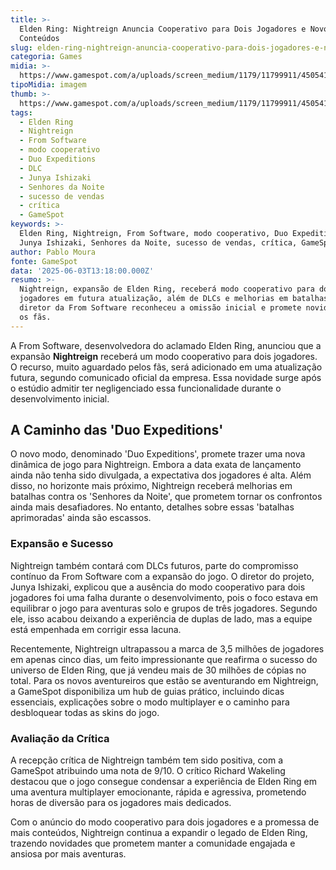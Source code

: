 ```yaml
---
title: >-
  Elden Ring: Nightreign Anuncia Cooperativo para Dois Jogadores e Novos
  Conteúdos
slug: elden-ring-nightreign-anuncia-cooperativo-para-dois-jogadores-e-novos-contedos
categoria: Games
midia: >-
  https://www.gamespot.com/a/uploads/screen_medium/1179/11799911/4505416-screenshot2025-06-03at8.58.07am.png
tipoMidia: imagem
thumb: >-
  https://www.gamespot.com/a/uploads/screen_medium/1179/11799911/4505416-screenshot2025-06-03at8.58.07am.png
tags:
  - Elden Ring
  - Nightreign
  - From Software
  - modo cooperativo
  - Duo Expeditions
  - DLC
  - Junya Ishizaki
  - Senhores da Noite
  - sucesso de vendas
  - crítica
  - GameSpot
keywords: >-
  Elden Ring, Nightreign, From Software, modo cooperativo, Duo Expeditions, DLC,
  Junya Ishizaki, Senhores da Noite, sucesso de vendas, crítica, GameSpot
author: Pablo Moura
fonte: GameSpot
data: '2025-06-03T13:18:00.000Z'
resumo: >-
  Nightreign, expansão de Elden Ring, receberá modo cooperativo para dois
  jogadores em futura atualização, além de DLCs e melhorias em batalhas. O
  diretor da From Software reconheceu a omissão inicial e promete novidades para
  os fãs.
---
```

A From Software, desenvolvedora do aclamado Elden Ring, anunciou que a expansão **Nightreign** receberá um modo cooperativo para dois jogadores. O recurso, muito aguardado pelos fãs, será adicionado em uma atualização futura, segundo comunicado oficial da empresa. Essa novidade surge após o estúdio admitir ter negligenciado essa funcionalidade durante o desenvolvimento inicial. 

## A Caminho das 'Duo Expeditions'

O novo modo, denominado 'Duo Expeditions', promete trazer uma nova dinâmica de jogo para Nightreign. Embora a data exata de lançamento ainda não tenha sido divulgada, a expectativa dos jogadores é alta. Além disso, no horizonte mais próximo, Nightreign receberá melhorias em batalhas contra os 'Senhores da Noite', que prometem tornar os confrontos ainda mais desafiadores. No entanto, detalhes sobre essas 'batalhas aprimoradas' ainda são escassos.

### Expansão e Sucesso

Nightreign também contará com DLCs futuros, parte do compromisso contínuo da From Software com a expansão do jogo. O diretor do projeto, Junya Ishizaki, explicou que a ausência do modo cooperativo para dois jogadores foi uma falha durante o desenvolvimento, pois o foco estava em equilibrar o jogo para aventuras solo e grupos de três jogadores. Segundo ele, isso acabou deixando a experiência de duplas de lado, mas a equipe está empenhada em corrigir essa lacuna.

Recentemente, Nightreign ultrapassou a marca de 3,5 milhões de jogadores em apenas cinco dias, um feito impressionante que reafirma o sucesso do universo de Elden Ring, que já vendeu mais de 30 milhões de cópias no total. Para os novos aventureiros que estão se aventurando em Nightreign, a GameSpot disponibiliza um hub de guias prático, incluindo dicas essenciais, explicações sobre o modo multiplayer e o caminho para desbloquear todas as skins do jogo.

### Avaliação da Crítica

A recepção crítica de Nightreign também tem sido positiva, com a GameSpot atribuindo uma nota de 9/10. O crítico Richard Wakeling destacou que o jogo consegue condensar a experiência de Elden Ring em uma aventura multiplayer emocionante, rápida e agressiva, prometendo horas de diversão para os jogadores mais dedicados.

Com o anúncio do modo cooperativo para dois jogadores e a promessa de mais conteúdos, Nightreign continua a expandir o legado de Elden Ring, trazendo novidades que prometem manter a comunidade engajada e ansiosa por mais aventuras.

